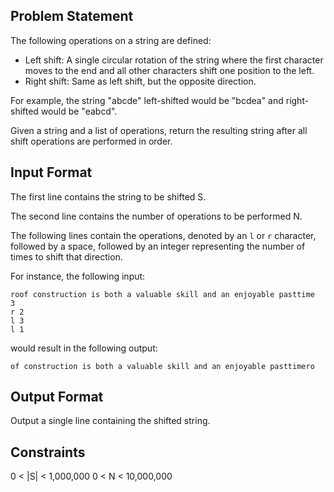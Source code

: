 ## Problem Statement

The following operations on a string are defined:

- Left shift: A single circular rotation of the string where the first character moves to the end and all other characters shift one position to the left.
- Right shift: Same as left shift, but the opposite direction.

For example, the string "abcde" left-shifted would be "bcdea" and right-shifted would be "eabcd".

Given a string and a list of operations, return the resulting string after all shift operations are performed in order.

## Input Format

The first line contains the string to be shifted S.

The second line contains the number of operations to be performed N.

The following lines contain the operations, denoted by an `l` or `r` character, followed by a space, followed by an integer representing the number of times to shift that direction.

For instance, the following input:

```
roof construction is both a valuable skill and an enjoyable pasttime
3
r 2
l 3
l 1
```

would result in the following output:

```
of construction is both a valuable skill and an enjoyable pasttimero
```

## Output Format

Output a single line containing the shifted string.

## Constraints

0 < |S| < 1,000,000
0 < N < 10,000,000
